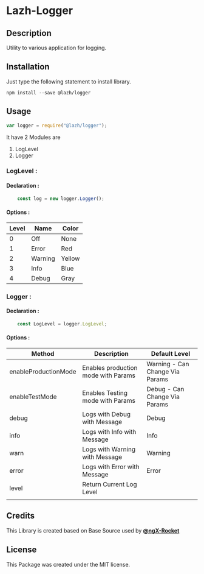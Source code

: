 # Lazh-Logger

## Description

Utility to various application for logging.

## Installation

Just type the following statement to install library.

```node
npm install --save @lazh/logger
```

## Usage

```javascript
var logger = require("@lazh/logger");
```

It have 2 Modules are

1. LogLevel
2. Logger

### LogLevel :

#### Declaration : 
```javascript
    const log = new logger.Logger();
```

#### Options :

| Level | Name    | Color  |
| ----- | ------- | ------ |
| 0     | Off     | None   |
| 1     | Error   | Red    |
| 2     | Warning | Yellow |
| 3     | Info    | Blue   |
| 4     | Debug   | Gray   |


### Logger :

#### Declaration : 
```javascript
    const LogLevel = logger.LogLevel;
```

#### Options :

| Method               | Description                         | Default Level                   |
| -------------------- | ----------------------------------- | ------------------------------- |
| enableProductionMode | Enables production mode with Params | Warning - Can Change Via Params |
| enableTestMode       | Enables Testing mode with Params    | Debug - Can Change Via Params   |
| debug                | Logs with Debug with Message        | Debug                           |
| info                 | Logs with Info with Message         | Info                            |
| warn                 | Logs with Warning with Message      | Warning                         |
| error                | Logs with Error with Message        | Error                           |
| level                | Return Current Log Level            |                                 |
|                      |                                     |                                 |


## Credits

This Library is created based on Base Source used by **[@ngX-Rocket](https://ngx-rocket.com/home)**


## License

This Package was created under the MIT license.
